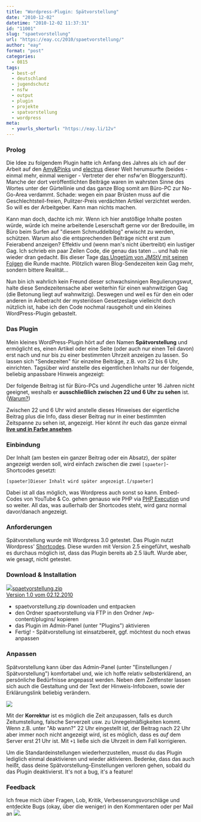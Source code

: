 ```yaml
---
title: "Wordpress-Plugin: Spätvorstellung"
date: "2010-12-02"
datetime: "2010-12-02 11:37:31"
id: "11001"
slug: "spaetvorstellung"
url: "https://eay.cc/2010/spaetvorstellung/"
author: "eay"
format: "post"
categories:
  - 0815
tags:
  - best-of
  - deutschland
  - jugendschutz
  - nsfw
  - output
  - plugin
  - projekte
  - spatvorstellung
  - wordpress
meta:
  - yourls_shorturl: "https://eay.li/12v"
---
```


### Prolog

Die Idee zu folgendem Plugin hatte ich Anfang des Jahres als ich auf der Arbeit auf den [Amy&Pinks](http://www.amypink.com/de/) und [electrus](http://www.electru.de/) dieser Welt herumsurfte (beides - einmal mehr, einmal weniger - Vertreter der eher nsfw'en Bloggerszunft). Manche der dort veröffentlichten Beiträge waren im wahrsten Sinne des Wortes unter der Gürtellinie und das ganze Blog somit am Büro-PC zur No-Go-Area verdammt. Schade: wegen ein paar Brüsten muss auf die Geschlechtsteil-freien, Pulitzer-Preis verdächten Artikel verzichtet werden. So will es der Arbeitgeber. Kann man nichts machen.

Kann man doch, dachte ich mir. Wenn ich hier anstößige Inhalte posten würde, würde ich meine arbeitende Leserschaft gerne vor der Bredouille, im Büro beim Surfen auf "diesem Schmuddelblog" erwischt zu werden, schützen. Warum also die entsprechenden Beiträge nicht erst zum Feierabend anzeigen? Effektiv und (wenn man's nicht übertreibt) ein lustiger Gag. Ich schrieb ein paar Zeilen Code, die genau das taten ... und hab nie wieder dran gedacht. Bis dieser Tage [das Ungetüm von JMStV mit seinen Folgen](http://t3n.de/news/neuer-jmstv-286977/) die Runde machte. Plötzlich waren Blog-Sendezeiten kein Gag mehr, sondern bittere Realität...

Nun bin ich wahrlich kein Freund dieser schwachsinnigen Regulierungswut, halte diese Sendezeitensache aber weiterhin für einen wahnwitzigen Gag (die Betonung liegt auf wahnwitzig). Deswegen und weil es für den ein oder anderen in Anbetracht der mysteriösen Gesetzeslage vielleicht doch nützlich ist, habe ich den Code nochmal rausgeholt und ein kleines WordPress-Plugin gebastelt.

### Das Plugin

Mein kleines WordPress-Plugin hört auf den Namen **Spätvorstellung** und ermöglicht es, einen Artikel oder eine Seite (oder auch nur einen Teil davon) erst nach und nur bis zu einer bestimmten Uhrzeit anzeigen zu lassen. So lassen sich "Sendezeiten" für einzelne Beiträge, z.B. von 22 bis 6 Uhr, einrichten. Tagsüber wird anstelle des eigentlichen Inhalts nur der folgende, beliebig anpassbare Hinweis angezeigt:

Der folgende Beitrag ist für Büro-PCs und Jugendliche unter 16 Jahren nicht geeignet, weshalb er **ausschließlich zwischen 22 und 6 Uhr zu sehen** ist. ([Warum?](#))

Zwischen 22 und 6 Uhr wird anstelle dieses Hinweises der eigentliche Beitrag plus die Info, dass dieser Beitrag nur in einer bestimmten Zeitspanne zu sehen ist, angezeigt. Hier könnt ihr euch das ganze einmal [**live und in Farbe ansehen**](//eay.cc/2010/webdesigners-pron-nsfw/).

### Einbindung

Der Inhalt (am besten ein ganzer Beitrag oder ein Absatz), der später angezeigt werden soll, wird einfach zwischen die zwei `[spaeter]`\-Shortcodes gesetzt:

`[spaeter]Dieser Inhalt wird später angezeigt.[/spaeter]`

Dabei ist all das möglich, was Wordpress auch sonst so kann. Embed-Codes von YouTube & Co. gehen genauso wie PHP via [PHP Execution](http://wordpress.org/extend/plugins/php-execution-plugin/) und so weiter. All das, was außerhalb der Shortcodes steht, wird ganz normal davor/danach angezeigt.

### Anforderungen

Spätvorstellung wurde mit Wordpress 3.0 getestet. Das Plugin nutzt Wordpress' [Shortcodes](http://codex.wordpress.org/Shortcode_API). Diese wurden mit Version 2.5 eingeführt, weshalb es durchaus möglich ist, dass das Plugin bereits ab 2.5 läuft. Wurde aber, wie gesagt, nicht getestet.

### Download & Installation

[![](https://eay.cc/uploads/pages/spaetvorstellung/icon_zip.gif)spaetvorstellung.zip  
Version 1.0 vom 02.12.2010](//eay.cc/uploads/software/spaetvorstellung.zip)

- spaetvorstellung.zip downloaden und entpacken
- den Ordner spaetvorstellung via FTP in den Ordner /wp-content/plugins/ kopieren
- das Plugin im Admin-Panel (unter "Plugins") aktivieren
- Fertig! - Spätvorstellung ist einsatzbereit, ggf. möchtest du noch etwas anpassen

### Anpassen

Spätvorstellung kann über das Admin-Panel (unter "Einstellungen / Spätvorstellung") komfortabel und, wie ich hoffe relativ selbsterklärend, an persönliche Bedürfnisse angepasst werden. Neben dem Zeitfenster lassen sich auch die Gestaltung und der Text der Hinweis-Infoboxen, sowie der Erklärungslink beliebig verändern.

![](https://eay.cc/uploads/pages/spaetvorstellung/anpassen.gif)

Mit der **Korrektur** ist es möglich die Zeit anzupassen, falls es durch Zeitumstellung, falsche Serverzeit usw. zu Unregelmäßigkeiten kommt. Wenn z.B. unter "Ab wann?" 22 Uhr eingestellt ist, der Beitrag nach 22 Uhr aber immer noch nicht angezeigt wird, ist es möglich, dass es _auf_ dem Server erst 21 Uhr ist. Mit `+1` ließe sich die Uhrzeit in dem Fall korrigieren.

Um die Standardeinstellungen wiederherzustellen, musst du das Plugin lediglich einmal deaktivieren und wieder aktivieren. Bedenke, dass das auch heißt, dass deine Spätvorstellung-Einstellungen verloren gehen, sobald du das Plugin deaktivierst. It's not a bug, it's a feature!

### Feedback

Ich freue mich über Fragen, Lob, Kritik, Verbesserungsvorschläge und entdeckte Bugs (okay, über die weniger) in den Kommentaren oder per Mail an ![](https://eay.cc/uploads/pages/about/rh45zhyr.gif).
